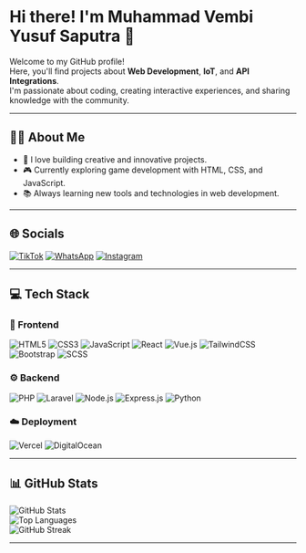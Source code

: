 # Hi there! I'm Muhammad Vembi Yusuf Saputra 👋

Welcome to my GitHub profile!  
Here, you'll find projects about **Web Development**, **IoT**, and **API Integrations**.  
I'm passionate about coding, creating interactive experiences, and sharing knowledge with the community.  

---

## 👨‍💻 About Me
- 🌟 I love building creative and innovative projects.  
- 🎮 Currently exploring game development with HTML, CSS, and JavaScript.  
- 📚 Always learning new tools and technologies in web development.  

---

## 🌐 Socials
[![TikTok](https://img.shields.io/badge/TikTok-000000?style=for-the-badge&logo=tiktok&logoColor=white)](https://www.tiktok.com/@vembiyusuf)
[![WhatsApp](https://img.shields.io/badge/WhatsApp-25D366?style=for-the-badge&logo=whatsapp&logoColor=white)](https://wa.me/6285336077166)
[![Instagram](https://img.shields.io/badge/Instagram-E4405F?style=for-the-badge&logo=instagram&logoColor=white)](https://www.instagram.com/vembi_yusuf)

---

## 💻 Tech Stack

### 🎨 Frontend
![HTML5](https://img.shields.io/badge/html5-%23E34F26.svg?style=for-the-badge&logo=html5&logoColor=white)
![CSS3](https://img.shields.io/badge/css3-%231572B6.svg?style=for-the-badge&logo=css3&logoColor=white)
![JavaScript](https://img.shields.io/badge/javascript-%23323330.svg?style=for-the-badge&logo=javascript&logoColor=%23F7DF1E)
![React](https://img.shields.io/badge/react-%2320232a.svg?style=for-the-badge&logo=react&logoColor=%2361DAFB)
![Vue.js](https://img.shields.io/badge/vuejs-%2335495e.svg?style=for-the-badge&logo=vuedotjs&logoColor=%234FC08D)
![TailwindCSS](https://img.shields.io/badge/tailwindcss-%2338B2AC.svg?style=for-the-badge&logo=tailwind-css&logoColor=white)
![Bootstrap](https://img.shields.io/badge/bootstrap-%23563D7C.svg?style=for-the-badge&logo=bootstrap&logoColor=white)
![SCSS](https://img.shields.io/badge/scss-%23CC6699.svg?style=for-the-badge&logo=sass&logoColor=white)

### ⚙️ Backend
![PHP](https://img.shields.io/badge/php-%23777BB4.svg?style=for-the-badge&logo=php&logoColor=white)
![Laravel](https://img.shields.io/badge/laravel-%23FF2D20.svg?style=for-the-badge&logo=laravel&logoColor=white)
![Node.js](https://img.shields.io/badge/node.js-6DA55F?style=for-the-badge&logo=node.js&logoColor=white)
![Express.js](https://img.shields.io/badge/express.js-%23404d59.svg?style=for-the-badge&logo=express&logoColor=%2361DAFB)
![Python](https://img.shields.io/badge/python-3670A0?style=for-the-badge&logo=python&logoColor=ffdd54)

### ☁️ Deployment
![Vercel](https://img.shields.io/badge/vercel-%23000000.svg?style=for-the-badge&logo=vercel&logoColor=white)
![DigitalOcean](https://img.shields.io/badge/DigitalOcean-0080FF?style=for-the-badge&logo=DigitalOcean&logoColor=white)

---

## 📊 GitHub Stats
![GitHub Stats](https://github-readme-stats.vercel.app/api?username=VembiYusuf&show_icons=true&theme=dark)  
![Top Languages](https://github-readme-stats.vercel.app/api/top-langs/?username=VembiYusuf&layout=compact&theme=dark)  
![GitHub Streak](https://github-readme-streak-stats.herokuapp.com/?user=VembiYusuf&theme=dark)

---
